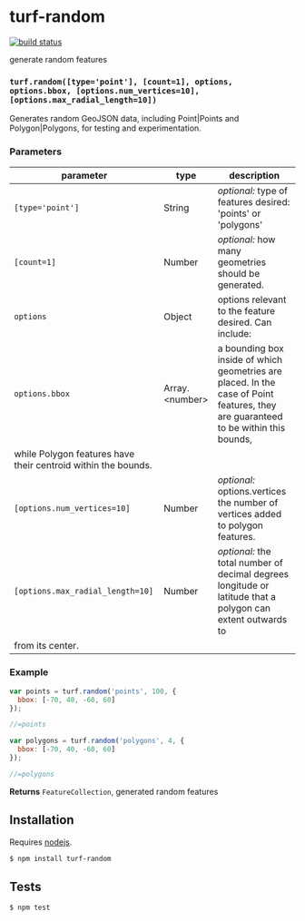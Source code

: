 # turf-random

[![build status](https://secure.travis-ci.org/Turfjs/turf-random.png)](http://travis-ci.org/Turfjs/turf-random)

generate random features


### `turf.random([type='point'], [count=1], options, options.bbox, [options.num_vertices=10], [options.max_radial_length=10])`

Generates random GeoJSON data, including Point|Points and Polygon|Polygons, for testing
and experimentation.


### Parameters

| parameter                        | type              | description                                                                                                                                                                                      |
| -------------------------------- | ----------------- | ------------------------------------------------------------------------------------------------------------------------------------------------------------------------------------------------ |
| `[type='point']`                 | String            | _optional:_ type of features desired: 'points' or 'polygons'                                                                                                                                     |
| `[count=1]`                      | Number            | _optional:_ how many geometries should be generated.                                                                                                                                             |
| `options`                        | Object            | options relevant to the feature desired. Can include:                                                                                                                                            |
| `options.bbox`                   | Array\.\<number\> | a bounding box inside of which geometries are placed. In the case of Point features, they are guaranteed to be within this bounds,
while Polygon features have their centroid within the bounds. |
| `[options.num_vertices=10]`      | Number            | _optional:_ options.vertices the number of vertices added to polygon features.                                                                                                                   |
| `[options.max_radial_length=10]` | Number            | _optional:_ the total number of decimal degrees longitude or latitude that a polygon can extent outwards to
from its center.                                                                     |


### Example

```js
var points = turf.random('points', 100, {
  bbox: [-70, 40, -60, 60]
});

//=points

var polygons = turf.random('polygons', 4, {
  bbox: [-70, 40, -60, 60]
});

//=polygons
```


**Returns** `FeatureCollection`, generated random features

## Installation

Requires [nodejs](http://nodejs.org/).

```sh
$ npm install turf-random
```

## Tests

```sh
$ npm test
```


